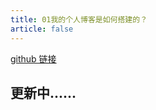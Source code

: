 ```yaml
---
title: 01我的个人博客是如何搭建的？
article: false
---
```


[github 链接](https://github.com/Simon-Hsia/blog.git)

## 更新中......
